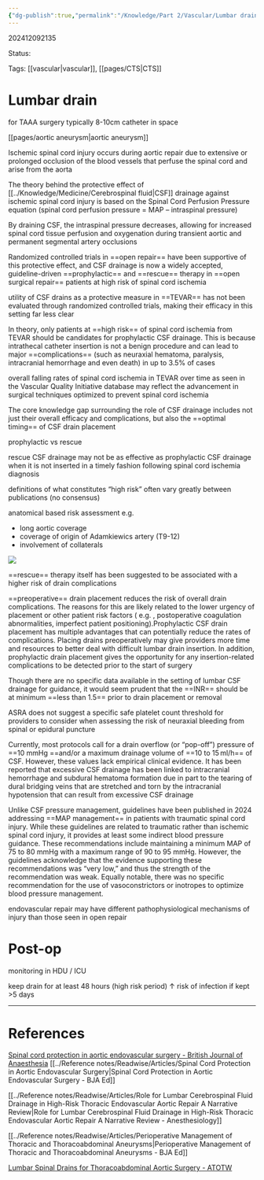 ```yaml
---
{"dg-publish":true,"permalink":"/Knowledge/Part 2/Vascular/Lumbar drain/"}
---
```



202412092135

Status: 

Tags: [[vascular\|vascular]], [[pages/CTS\|CTS]]

# Lumbar drain
for TAAA surgery
typically 8-10cm catheter in space

[[pages/aortic aneurysm\|aortic aneurysm]]

Ischemic spinal cord injury occurs during aortic repair due to extensive or prolonged occlusion of the blood vessels that perfuse the spinal cord and arise from the aorta

The theory behind the protective effect of [[../Knowledge/Medicine/Cerebrospinal fluid\|CSF]] drainage against ischemic spinal cord injury is based on the Spinal Cord Perfusion Pressure equation
(spinal cord perfusion pressure = MAP – intraspinal pressure)

By draining CSF, the intraspinal pressure decreases, allowing for increased spinal cord tissue perfusion and oxygenation during transient aortic and permanent segmental artery occlusions

Randomized controlled trials in ==open repair== have been supportive of this protective effect, and CSF drainage is now a widely accepted, guideline-driven ==prophylactic== and ==rescue== therapy in ==open surgical repair== patients at high risk of spinal cord ischemia

utility of CSF drains as a protective measure in ==TEVAR== has not been evaluated through randomized controlled trials, making their efficacy in this setting far less clear

In theory, only patients at ==high risk== of spinal cord ischemia from TEVAR should be candidates for prophylactic CSF drainage. This is because intrathecal catheter insertion is not a benign procedure and can lead to major ==complications== (such as neuraxial hematoma, paralysis, intracranial hemorrhage and even death) in up to 3.5% of cases

overall falling rates of spinal cord ischemia in TEVAR over time as seen in the Vascular Quality Initiative database may reflect the advancement in surgical techniques optimized to prevent spinal cord ischemia

The core knowledge gap surrounding the role of CSF drainage includes not just their overall efficacy and complications, but also the ==optimal timing== of CSF drain placement

prophylactic vs rescue

rescue CSF drainage may not be as effective as prophylactic CSF drainage when it is not inserted in a timely fashion following spinal cord ischemia diagnosis

definitions of what constitutes “high risk” often vary greatly between publications
(no consensus)

anatomical based risk assessment e.g.
- long aortic coverage
- coverage of origin of Adamkiewics artery (T9-12)
- involvement of collaterals

![](https://i.imgur.com/wjF9uc0.png)


==rescue== therapy itself has been suggested to be associated with a higher risk of drain complications

==preoperative== drain placement reduces the risk of overall drain complications. The reasons for this are likely related to the lower urgency of placement or other patient risk factors ( e.g. , postoperative coagulation abnormalities, imperfect patient positioning).Prophylactic CSF drain placement has multiple advantages that can potentially reduce the rates of complications. Placing drains preoperatively may give providers more time and resources to better deal with difficult lumbar drain insertion. In addition, prophylactic drain placement gives the opportunity for any insertion-related complications to be detected prior to the start of surgery

Though there are no specific data available in the setting of lumbar CSF drainage for guidance, it would seem prudent that the ==INR== should be at minimum ==less than 1.5== prior to drain placement or removal

ASRA does not suggest a specific safe platelet count threshold for providers to consider when assessing the risk of neuraxial bleeding from spinal or epidural puncture

Currently, most protocols call for a drain overflow (or “pop-off”) pressure of ==10 mmHg ==and/or a maximum drainage volume of ==10 to 15 ml/h== of CSF. However, these values lack empirical clinical evidence. It has been reported that excessive CSF drainage has been linked to intracranial hemorrhage and subdural hematoma formation due in part to the tearing of dural bridging veins that are stretched and torn by the intracranial hypotension that can result from excessive CSF drainage

Unlike CSF pressure management, guidelines have been published in 2024 addressing ==MAP management== in patients with traumatic spinal cord injury. While these guidelines are related to traumatic rather than ischemic spinal cord injury, it provides at least some indirect blood pressure guidance. 
These recommendations include maintaining a minimum MAP of 75 to 80 mmHg with a maximum range of 90 to 95 mmHg. However, the guidelines acknowledge that the evidence supporting these recommendations was “very low,” and thus the strength of the recommendation was weak. 
Equally notable, there was no specific recommendation for the use of vasoconstrictors or inotropes to optimize blood pressure management.

endovascular repair may have different pathophysiological mechanisms of injury than those seen in open repair

# Post-op
monitoring in HDU / ICU

keep drain for at least 48 hours (high risk period)
↑ risk of infection if kept >5 days

___
# References
[Spinal cord protection in aortic endovascular surgery - British Journal of Anaesthesia](https://www.bjanaesthesia.org/article/S0007-0912(17)30143-5/fulltext)
[[../Reference notes/Readwise/Articles/Spinal Cord Protection in Aortic Endovascular Surgery\|Spinal Cord Protection in Aortic Endovascular Surgery - BJA Ed]]

[[../Reference notes/Readwise/Articles/Role for Lumbar Cerebrospinal Fluid Drainage in High-Risk Thoracic Endovascular Aortic Repair A Narrative Review\|Role for Lumbar Cerebrospinal Fluid Drainage in High-Risk Thoracic Endovascular Aortic Repair A Narrative Review - Anesthesiology]]

[[../Reference notes/Readwise/Articles/Perioperative Management of Thoracic and Thoracoabdominal Aneurysms\|Perioperative Management of Thoracic and Thoracoabdominal Aneurysms - BJA Ed]]

[Lumbar Spinal Drains for Thoracoabdominal Aortic Surgery - ATOTW](https://resources.wfsahq.org/atotw/lumbar-spinal-drains-for-thoracoabdominal-aortic-surgery/)

